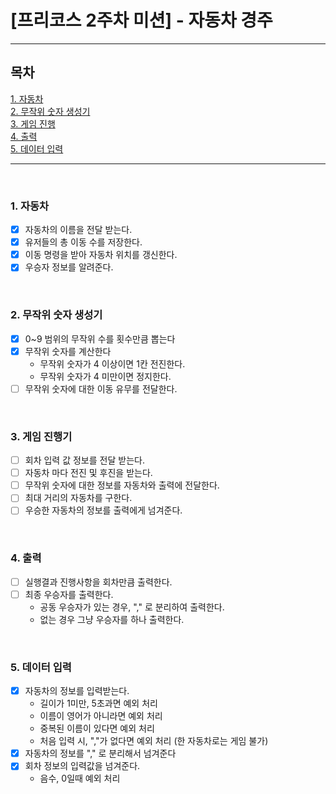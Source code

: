 # [프리코스 2주차 미션] - 자동차 경주

----------------------------------

## 목차

[1. 자동차](#1-자동차)
<br>
[2. 무작위 숫자 생성기](#2-무작위-숫자-생성기)
<br>
[3. 게임 진행](#3-게임-진행기)
<br>
[4. 출력](#4-출력)
<br>
[5. 데이터 입력](#5-데이터-입력)

----------------------------------
<br>

### 1. 자동차

- [X] 자동차의 이름을 전달 받는다.
- [X] 유저들의 총 이동 수를 저장한다.
- [X] 이동 명령을 받아 자동차 위치를 갱신한다.
- [X] 우승자 정보를 알려준다.

<br>

### 2. 무작위 숫자 생성기

- [X] 0~9 범위의 무작위 수를 횟수만큼 뽑는다
- [X] 무작위 숫자를 계산한다
    - 무작위 숫자가 4 이상이면 1칸 전진한다.
    - 무작위 숫자가 4 미만이면 정지한다.
- [ ] 무작위 숫자에 대한 이동 유무를 전달한다.

<br>


### 3. 게임 진행기

- [ ] 회차 입력 값 정보를 전달 받는다.
- [ ] 자동차 마다 전진 및 후진을 받는다.
- [ ] 무작위 숫자에 대한 정보를 자동차와 출력에 전달한다.
- [ ] 최대 거리의 자동차를 구한다.
- [ ] 우승한 자동차의 정보를 출력에게 넘겨준다.

<br>

### 4. 출력

- [ ] 실행결과 진행사항을 회차만큼 출력한다.
- [ ] 최종 우승자를 출력한다.
    - 공동 우승자가 있는 경우, "," 로 분리하여 출력한다.
    - 없는 경우 그냥 우승자를 하나 출력한다.

<br>

### 5. 데이터 입력

- [X] 자동차의 정보를 입력받는다.
    - 길이가 1미만, 5초과면 예외 처리
    - 이름이 영어가 아니라면 예외 처리
    - 중복된 이름이 있다면 예외 처리
    - 처음 입력 시, ","가 없다면 예외 처리 (한 자동차로는 게임 불가)
- [X] 자동차의 정보를 "," 로 분리해서 넘겨준다
- [X] 회차 정보의 입력값을 넘겨준다.
    - 음수, 0일때 예외 처리
